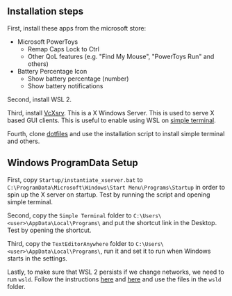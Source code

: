 ## Installation steps

First, install these apps from the microsoft store:
 - Microsoft PowerToys
   - Remap Caps Lock to Ctrl
   - Other QoL features (e.g. "Find My Mouse", "PowerToys Run" and others)
 - Battery Percentage Icon
   - Show battery percentage (number)
   - Show battery notifications

Second, install WSL 2.

Third, install [VcXsrv](https://sourceforge.net/projects/vcxsrv/). This is a
X Windows Server. This is used to serve X based GUI clients. This is useful to
enable using WSL on [simple terminal](https://st.suckless.org/).

Fourth, clone [dotfiles](https://github.com/irizwaririz/dotfiles) and use the
installation script to install simple terminal and others.

## Windows ProgramData Setup

First, copy `Startup/instantiate_xserver.bat` to
`C:\ProgramData\Microsoft\Windows\Start Menu\Programs\Startup` in order to spin
up the X server on startup. Test by running the script and opening simple
terminal.

Second, copy the `Simple Terminal` folder to 
`C:\Users\<user>\AppData\Local\Programs\` and put the shortcut link in the
Desktop. Test by opening the shortcut.

Third, copy the `TextEditorAnywhere` folder to
`C:\Users\<user>\AppData\Local\Programs\`, run it and set it to run when
Windows starts in the settings.

Lastly, to make sure that WSL 2 persists if we change networks, we need to 
run `wsld`. Follow the instructions [here](https://github.com/nbdd0121/wsld) 
and [here](https://github.com/nbdd0121/wsld/blob/master/docs/auto.md) and use
the files in the `wsld` folder.

